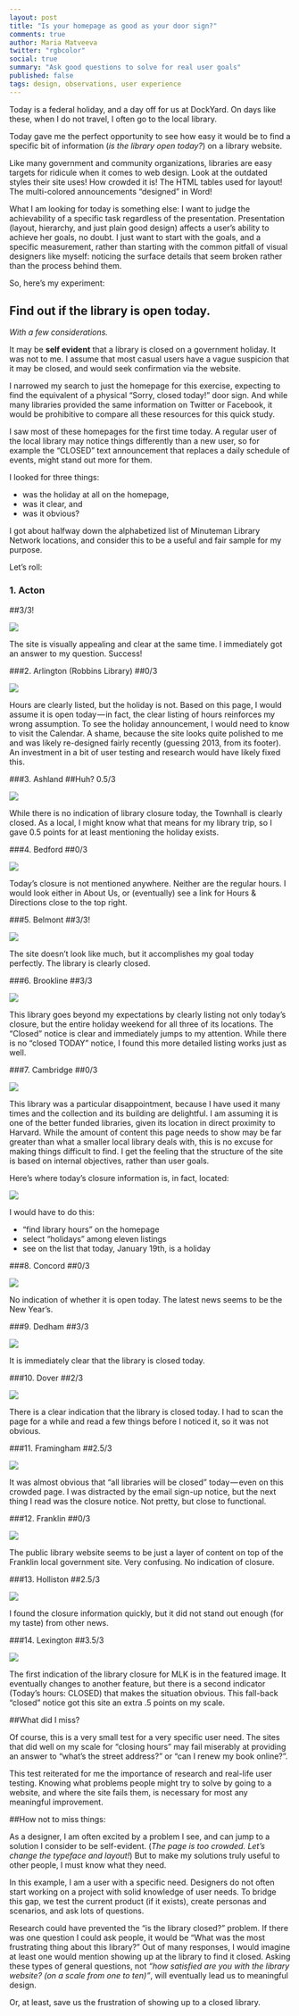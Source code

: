 ```yaml
---
layout: post
title: "Is your homepage as good as your door sign?"
comments: true
author: Maria Matveeva
twitter: "rgbcolor"
social: true
summary: "Ask good questions to solve for real user goals"
published: false
tags: design, observations, user experience
---
```


Today is a federal holiday, and a day off for us at DockYard. On days like these, when I do not travel, I often go to the local library.

Today gave me the perfect opportunity to see how easy it would be to find a specific bit of information (*is the library open today?*) on a library website.

Like many government and community organizations, libraries are easy targets for ridicule when it comes to web design. Look at the outdated styles their site uses! How crowded it is! The HTML tables used for layout! The multi-colored announcements “designed” in Word! 

What I am looking for today is something else: I want to judge the achievability of a specific task regardless of the presentation. Presentation (layout, hierarchy, and just plain good design) affects a user’s ability to achieve her goals, no doubt. I just want to start with the goals, and a specific measurement, rather than starting with the common pitfall of visual designers like myself: noticing the surface details that seem broken rather than the process behind them.

So, here’s my experiment:

## Find out if the library is open today.

*With a few considerations.*

It may be **self evident** that a library is closed on a government holiday. It was not to me. I assume that most casual users have a vague suspicion that it may be closed, and would seek confirmation via the website.

I narrowed my search to just the homepage for this exercise, expecting to find the equivalent of a physical “Sorry, closed today!” door sign. And while many libraries provided the same information on Twitter or Facebook, it would be prohibitive to compare all these resources for this quick study.

I saw most of these homepages for the first time today. A regular user of the local library may notice things differently than a new user, so for example the “CLOSED” text announcement that replaces a daily schedule of events, might stand out more for them.

I looked for three things:

-  was the holiday at all on the homepage,  
- was it clear, and 
- was it obvious?

I got about halfway down the alphabetized list of Minuteman Library Network locations, and consider this to be a useful and fair sample for my purpose.

Let’s roll:

### 1. Acton 
##3/3! 

![](http://imgur.com/ebDk2UJ.jpg)

The site is visually appealing and clear at the same time. I immediately got an answer to my question. Success!

###2. Arlington (Robbins Library)
##0/3 

![](http://imgur.com/CpqOqdR.jpg)

Hours are clearly listed, but the holiday is not. Based on this page, I would assume it is open today — in fact, the clear listing of hours reinforces my wrong assumption. To see the holiday announcement, I would need to know to visit the Calendar. A shame, because the site looks quite polished to me and was likely re-designed fairly recently (guessing 2013, from its footer). An investment in a bit of user testing and research would have likely fixed this.

###3. Ashland 
##Huh? 0.5/3 

![](http://imgur.com/yQ2dOww.jpg)

While there is no indication of library closure today, the Townhall is clearly  closed. As a local, I might know what that means for my library trip, so I gave 0.5 points for at least mentioning the holiday exists.

###4. Bedford 
##0/3 

![](http://imgur.com/XhAfaNt.jpg)

Today’s closure is not mentioned anywhere. Neither are the regular hours. I would look  either in About Us, or (eventually) see a link for Hours & Directions close to the top right.

###5. Belmont 
##3/3! 

![](http://imgur.com/inJbhUs.jpg)

The site doesn’t look like much, but it accomplishes my goal today perfectly. The library is clearly closed.

###6. Brookline 
##3/3 

![](http://imgur.com/jpBCY9k.jpg)

This library goes beyond my expectations by clearly listing not only today’s closure, but the entire holiday weekend for all three of its locations. The “Closed” notice is clear and immediately jumps to my attention. While there is no “closed TODAY” notice, I found this more detailed listing works just as well.

###7. Cambridge 
##0/3 

![](http://imgur.com/QVg8HQO.jpg)

This library was a particular disappointment, because I have used it many times and the collection and its building are delightful. I am assuming it is one of the better funded libraries, given its location in direct proximity to Harvard. While the amount of content this page needs to show may be far greater than what a smaller local library deals with, this is no excuse for making things difficult to find. I get the feeling that the structure of the site is based on internal objectives, rather than user goals. 

Here’s where today’s closure information is, in fact, located:

![](http://imgur.com/W4eopoE.jpg)

I would have to do this:
- “find library hours” on the homepage
- select “holidays” among eleven listings
- see on the list that today, January 19th, is a holiday

###8. Concord 
##0/3 

![](http://imgur.com/zH7HVUy.jpg)

No indication of whether it is open today. The latest news seems to be the New Year’s.

###9. Dedham 
##3/3 

![](http://imgur.com/8qHlEVH.jpg)

It is immediately clear that the library is closed today.

###10. Dover 
##2/3 

![](http://imgur.com/ZmLY9lq.jpg)

There is a clear indication that the library is closed today. I had to scan the page for a while and read a few things before I noticed it, so it was not obvious.

###11. Framingham 
##2.5/3 

![](http://imgur.com/3j83pAP.jpg)

It was almost obvious that “all libraries will be closed” today — even on this crowded page. I was distracted by the email sign-up notice, but the next thing I read was the closure notice. Not pretty, but close to functional.

###12. Franklin 
##0/3 

![](http://imgur.com/9CnV6Uv.jpg)

The public library website seems to be just a layer of content on top of the Franklin local government site. Very confusing. No indication of closure.

###13. Holliston 
##2.5/3 

![](http://imgur.com/UNEAehM.jpg)

I found the closure information quickly, but it did not stand out enough (for my taste) from other news.

###14. Lexington 
##3.5/3 

![](http://imgur.com/n6IeQHX.jpg)

The first indication of the library closure for MLK is in the featured image. It eventually changes to another feature, but there is a second indicator (Today’s hours: CLOSED) that makes the situation obvious. This fall-back “closed” notice got this site an extra .5 points on my scale.

##What did I miss?

Of course, this is a very small test for a very specific user need. The sites that did well on my scale for “closing hours” may fail miserably at providing an answer to “what’s the street address?” or “can I renew my book online?”.

This test reiterated for me the importance of research and real-life user testing. Knowing what problems people might try to solve by going to a website, and where the site fails them, is necessary for most any meaningful improvement. 

##How not to miss things:

As a designer, I am often excited by a problem I see, and can jump to a solution I consider to be self-evident. (*The page is too crowded. Let’s change the typeface and layout!*) But to make my solutions truly useful to other people, I must know what they need.

In this example, I am a user with a specific need. Designers do not often start working on a project with solid knowledge of user needs. To bridge this gap, we test the current product (if it exists), create personas and scenarios, and ask lots of questions.

Research could have prevented the “is the library closed?” problem. If there was one question I could ask people,  it would be “What was the most frustrating thing about this library?” Out of many responses, I would imagine at least one would mention showing up at the library to find it closed. Asking these types of general questions, not *“how satisfied are you with the library website? (on a scale from one to ten)”*, will eventually lead us to meaningful design.

Or, at least, save us the frustration of showing up to a closed library.

